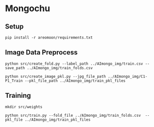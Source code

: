 # Mongochu

## Setup 

```
pip install -r areomoon/requirements.txt
```

## Image Data Preprocess
```
python src/create_fold.py --label_path ../AImongo_img/train.csv --save_path ../AImongo_img/train_folds.csv
```
```
python src/create_image_pkl.py --jpg_file_path ../AImongo_img/C1-P1_Train --pkl_file_path ../AImongo_img/train_pkl_files
```

## Training
```
mkdir src/weights
```
```
python src/train.py --fold_file ../AImongo_img/train_folds.csv  --pkl_file ../AImongo_img/train_pkl_files
```

